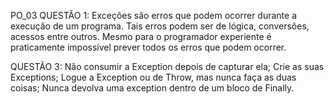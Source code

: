 PO_03
QUESTÃO 1: Exceções são erros que podem ocorrer durante a execução de um programa. Tais erros podem ser de lógica, conversões, acessos entre outros. 
Mesmo para o programador experiente é praticamente impossível prever todos os erros que podem ocorrer.

QUESTÃO 3: Não consumir a Exception depois de capturar ela;
           Crie as suas Exceptions;
           Logue a Exception ou de Throw, mas nunca faça as duas coisas;
           Nunca devolva uma exception dentro de um bloco de Finally.
           
